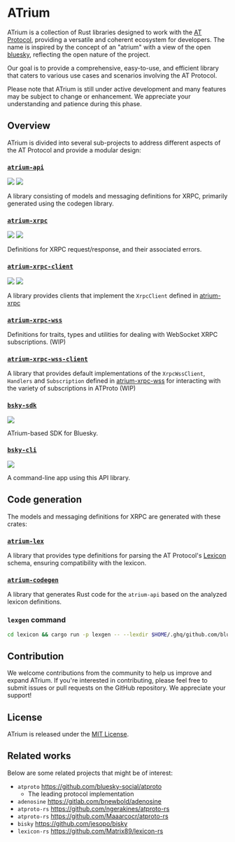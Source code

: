 # ATrium

ATrium is a collection of Rust libraries designed to work with the [AT Protocol](https://atproto.com/), providing a versatile and coherent ecosystem for developers. The name is inspired by the concept of an "atrium" with a view of the open [bluesky](https://bsky.app/), reflecting the open nature of the project.

Our goal is to provide a comprehensive, easy-to-use, and efficient library that caters to various use cases and scenarios involving the AT Protocol.

Please note that ATrium is still under active development and many features may be subject to change or enhancement. We appreciate your understanding and patience during this phase.

## Overview

ATrium is divided into several sub-projects to address different aspects of the AT Protocol and provide a modular design:

### [`atrium-api`](./atrium-api/)

[![](https://img.shields.io/crates/v/atrium-api)](https://crates.io/crates/atrium-api)
[![](https://img.shields.io/docsrs/atrium-api)](https://docs.rs/atrium-api)

A library consisting of models and messaging definitions for XRPC, primarily generated using the codegen library.

### [`atrium-xrpc`](./atrium-xrpc/)

[![](https://img.shields.io/crates/v/atrium-xrpc)](https://crates.io/crates/atrium-xrpc)
[![](https://img.shields.io/docsrs/atrium-xrpc)](https://docs.rs/atrium-xrpc)

Definitions for XRPC request/response, and their associated errors.

### [`atrium-xrpc-client`](./atrium-xrpc-client/)

[![](https://img.shields.io/crates/v/atrium-xrpc-client)](https://crates.io/crates/atrium-xrpc-client)
[![](https://img.shields.io/docsrs/atrium-xrpc-client)](https://docs.rs/atrium-xrpc-client)

A library provides clients that implement the `XrpcClient` defined in [atrium-xrpc](./atrium-xrpc/)

### [`atrium-xrpc-wss`](./atrium-xrpc-wss/)

Definitions for traits, types and utilities for dealing with WebSocket XRPC subscriptions. (WIP)

### [`atrium-xrpc-wss-client`](./atrium-xrpc-wss-client/)

A library that provides default implementations of the `XrpcWssClient`, `Handlers` and `Subscription` defined in [atrium-xrpc-wss](./atrium-xrpc-wss/) for interacting with the variety of subscriptions in ATProto (WIP)

### [`bsky-sdk`](./bsky-sdk/)

[![](https://img.shields.io/crates/v/bsky-sdk)](https://crates.io/crates/bsky-sdk)

ATrium-based SDK for Bluesky.

### [`bsky-cli`](./bsky-cli/)

[![](https://img.shields.io/crates/v/bsky-cli)](https://crates.io/crates/bsky-cli)

A command-line app using this API library.

## Code generation

The models and messaging definitions for XRPC are generated with these crates:

### [`atrium-lex`](./lexicon/atrium-lex/)

A library that provides type definitions for parsing the AT Protocol's [Lexicon](https://atproto.com/guides/lexicon) schema, ensuring compatibility with the lexicon.

### [`atrium-codegen`](./lexicon/atrium-codegen/)

A library that generates Rust code for the `atrium-api` based on the analyzed lexicon definitions.

### `lexgen` command

```sh
cd lexicon && cargo run -p lexgen -- --lexdir $HOME/.ghq/github.com/bluesky-social/atproto/lexicons
```

## Contribution

We welcome contributions from the community to help us improve and expand ATrium. If you're interested in contributing, please feel free to submit issues or pull requests on the GitHub repository. We appreciate your support!

## License

ATrium is released under the [MIT License](./LICENSE).

## Related works

Below are some related projects that might be of interest:

- `atproto` https://github.com/bluesky-social/atproto
  - The leading protocol implementation
- `adenosine` https://gitlab.com/bnewbold/adenosine
- `atproto-rs` https://github.com/ngerakines/atproto-rs
- `atproto-rs` https://github.com/Maaarcocr/atproto-rs
- `bisky` https://github.com/jesopo/bisky
- `lexicon-rs` https://github.com/Matrix89/lexicon-rs
